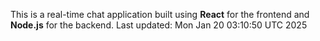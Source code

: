 This is a real-time chat application built using **React** for the frontend and **Node.js** for the backend.
Last updated: Mon Jan 20 03:10:50 UTC 2025
